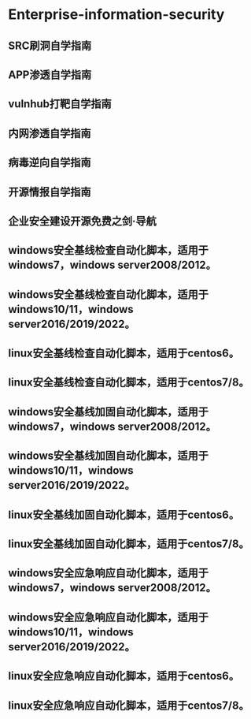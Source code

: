 # Enterprise-information-security

## SRC刷洞自学指南
## APP渗透自学指南
## vulnhub打靶自学指南

## 内网渗透自学指南
## 病毒逆向自学指南
## 开源情报自学指南

## 企业安全建设开源免费之剑·导航

## windows安全基线检查自动化脚本，适用于windows7，windows server2008/2012。
## windows安全基线检查自动化脚本，适用于windows10/11，windows server2016/2019/2022。
## linux安全基线检查自动化脚本，适用于centos6。
## linux安全基线检查自动化脚本，适用于centos7/8。

## windows安全基线加固自动化脚本，适用于windows7，windows server2008/2012。
## windows安全基线加固自动化脚本，适用于windows10/11，windows server2016/2019/2022。
## linux安全基线加固自动化脚本，适用于centos6。
## linux安全基线加固自动化脚本，适用于centos7/8。

## windows安全应急响应自动化脚本，适用于windows7，windows server2008/2012。
## windows安全应急响应自动化脚本，适用于windows10/11，windows server2016/2019/2022。
## linux安全应急响应自动化脚本，适用于centos6。
## linux安全应急响应自动化脚本，适用于centos7/8。
